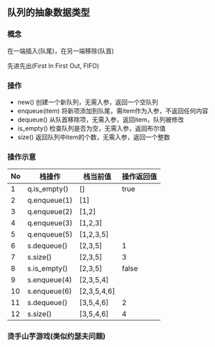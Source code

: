 ## 队列的抽象数据类型

### 概念
在一端插入(队尾)，在另一端移除(队首)

先进先出(First In First Out, FIFO)

### 操作
- new() 创建一个新队列，无需入参，返回一个空队列
- enqueue(item) 将新项添加到队尾，需item作为入参，不返回任何内容
- dequeue() 从队首移除项，无需入参，返回item，队列被修改
- is_empty() 检查队列是否为空，无需入参，返回布尔值
- size() 返回队列中item的个数，无需入参，返回一个整数

### 操作示意
| No | 栈操作          | 栈当前值        | 操作返回值 |
|----|--------------|-------------|-------|
| 1  | q.is_empty() | []          | true  |
| 2  | q.enqueue(1) | [1]         |       |
| 3  | q.enqueue(2) | [1,2]       |       |
| 4  | q.enqueue(3) | [1,2,3]     |       |
| 5  | q.enqueue(5) | [1,2,3,5]   |       |
| 6  | s.dequeue()  | [2,3,5]     | 1     |
| 7  | s.size()     | [2,3,5]     | 3     |
| 8  | s.is_empty() | [2,3,5]     | false |
| 9  | s.enqueue(4) | [2,3,5,4]   |       |
| 10 | s.enqueue(6) | [2,3,5,4,6] |       |
| 11 | s.dequeue()  | [3,5,4,6]   | 2     |
| 12 | s.size()     | [3,5,4,6]   | 4     |

### 烫手山芋游戏(类似约瑟夫问题)